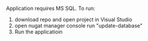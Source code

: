 Application requires MS SQL.
To run: 
1. download repo and open project in Visual Studio
2. open nugat manager console run "update-database"
3. Run the applicatioin
